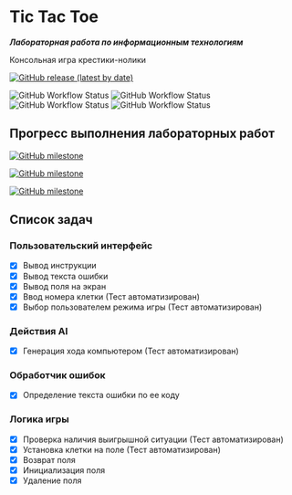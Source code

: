 # Tic Tac Toe

***Лабораторная работа по информационным технологиям***

Консольная игра крестики-нолики

[![GitHub release (latest by date)](https://img.shields.io/github/v/release/gh0st17/tic-tac-toe)](https://github.com/gh0st17/tic-tac-toe/releases/latest)

![GitHub Workflow Status](https://img.shields.io/github/actions/workflow/status/gh0st17/tic-tac-toe/.github/workflows/build.yml)
![GitHub Workflow Status](https://img.shields.io/github/actions/workflow/status/gh0st17/tic-tac-toe/.github/workflows/tests.yml?label=tests)
![GitHub Workflow Status](https://img.shields.io/github/actions/workflow/status/gh0st17/tic-tac-toe/.github/workflows/makefile.yml?label=makefile)
![GitHub Workflow Status](https://img.shields.io/github/actions/workflow/status/gh0st17/tic-tac-toe/.github/workflows/cmake.yml?label=cmake)

## Прогресс выполнения лабораторных работ

[![GitHub milestone](https://img.shields.io/github/milestones/progress/gh0st17/tic-tac-toe/1)](https://github.com/gh0st17/tic-tac-toe/issues?q=is%3Aissue+milestone%3A%22Отчет+по+лабораторной+работе+№1%22)

[![GitHub milestone](https://img.shields.io/github/milestones/progress/gh0st17/tic-tac-toe/2)](https://github.com/gh0st17/tic-tac-toe/issues?q=is%3Aissue+milestone%3A%22Отчет+по+лабораторной+работе+№2%22)

[![GitHub milestone](https://img.shields.io/github/milestones/progress/gh0st17/tic-tac-toe/3)](https://github.com/gh0st17/tic-tac-toe/issues?q=is%3Aissue+milestone%3A%22Отчет+по+лабораторной+работе+№3%22)

## Список задач

### Пользовательский интерфейс

- [x] Вывод инструкции
- [x] Вывод текста ошибки
- [x] Вывод поля на экран
- [x] Ввод номера клетки (Тест автоматизирован)
- [x] Выбор пользователем режима игры (Тест автоматизирован)

### Действия AI

- [x] Генерация хода компьютером (Тест автоматизирован)

### Обработчик ошибок

- [x] Определение текста ошибки по ее коду

### Логика игры

- [x] Проверка наличия выигрышной ситуации (Тест автоматизирован)
- [x] Установка клетки на поле (Тест автоматизирован)
- [x] Возврат поля
- [x] Инициализация поля
- [x] Удаление поля
